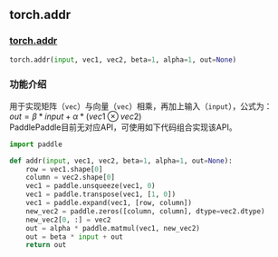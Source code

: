 ## torch.addr
### [torch.addr](https://pytorch.org/docs/stable/generated/torch.addr.html?highlight=addr#torch.addr)
```python
torch.addr(input, vec1, vec2, beta=1, alpha=1, out=None)
```

###  功能介绍
用于实现矩阵（`vec`）与向量（`vec`）相乘，再加上输入（`input`），公式为：  
$out = β * input + α *  (vec1 ⊗ vec2)$  
PaddlePaddle目前无对应API，可使用如下代码组合实现该API。

```python
import paddle

def addr(input, vec1, vec2, beta=1, alpha=1, out=None):
    row = vec1.shape[0]
    column = vec2.shape[0]
    vec1 = paddle.unsqueeze(vec1, 0)
    vec1 = paddle.transpose(vec1, [1, 0])
    vec1 = paddle.expand(vec1, [row, column])
    new_vec2 = paddle.zeros([column, column], dtype=vec2.dtype)
    new_vec2[0, :] = vec2
    out = alpha * paddle.matmul(vec1, new_vec2)
    out = beta * input + out
    return out
```